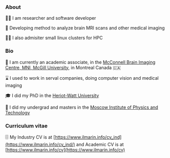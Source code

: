 ### About

🧑‍🔬 I am researcher and software developer

🧠 Developing method to analyze brain MRI scans and other medical imaging

👨‍💻 I also admisiter small linux clusters for HPC

### Bio

🔬 I am currently an academic associate,  in the [McConnell Brain Imaging Centre, MNI, McGill University](https://www.mcgill.ca/bic/), in Montreal Canada 🇨🇦

⌛️ I used to work in serval companies, doing computer vision and medical imaging 

🎓 I did my PhD in the [Heriot-Watt University](https://www.hw.ac.uk/)

🌱 I did my undergrad and masters in the [Moscow Institute of Physics and Technology](https://www.mipt.ru/)


### Curriculum vitae

🗄️ My Industry CV is at [https://www.ilmarin.info/cv_ind](https://www.ilmarin.info/cv_ind/) and Academic CV is at [https://www.ilmarin.info/cv](https://www.ilmarin.info/cv)
